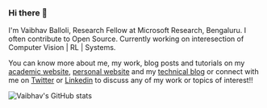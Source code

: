 ### Hi there 👋

I'm Vaibhav Balloli, Research Fellow at Microsoft Research, Bengaluru. I often contribute to Open Source. Currently working on interesection of Computer Vision | RL | Systems. 

You can know more about me, my work, blog posts and tutorials on my [academic website](https://vballoli.github.io), [personal website](https://vballoli.com) and my [technical blog](https://vballoli.github.io/research-recap) or connect with me on [Twitter](https://twitter.com/v_balloli) or [Linkedin](https://www.linkedin.com/in/vaibhavballoli/) to discuss any of my work or topics of interest!!

![Vaibhav's GitHub stats](https://github-readme-stats.vercel.app/api?username=vballoli&count_private=true&show_icons=true)
